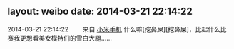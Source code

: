 layout: weibo
date: 2014-03-21 22:14:22
---
<meta name="referrer" content="no-referrer" />

2014-03-21 22:14:22  &nbsp;&nbsp;&nbsp;&nbsp;&nbsp;&nbsp; 来自 <a href="http://app.weibo.com/t/feed/22zMnn" rel="nofollow">小米手机</a>
什么嘛[挖鼻屎][挖鼻屎]，比起什么比赛我更想看美女模特们的雪白大腿…… ​​​
